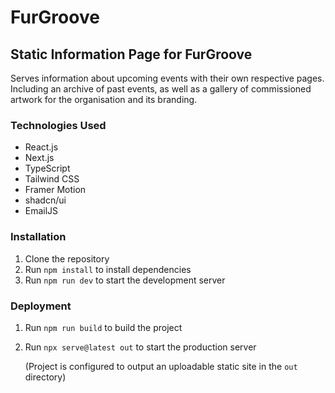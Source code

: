 # FurGroove

## Static Information Page for FurGroove

Serves information about upcoming events with their own respective pages. Including an archive of past events, as well as a gallery of commissioned artwork for the organisation and its branding.

### Technologies Used

- React.js
- Next.js
- TypeScript
- Tailwind CSS
- Framer Motion
- shadcn/ui
- EmailJS

### Installation

1. Clone the repository
2. Run `npm install` to install dependencies
3. Run `npm run dev` to start the development server

### Deployment

1. Run `npm run build` to build the project
2. Run `npx serve@latest out` to start the production server

   (Project is configured to output an uploadable static site in the `out` directory)
